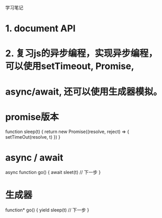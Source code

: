 学习笔记
# 1. document API
# 2. 复习js的异步编程，实现异步编程，可以使用setTimeout, Promise,
# async/await, 还可以使用生成器模拟。
# promise版本 
function sleep(t) {
    return new Promise((resolve, reject) => {
        setTimeOut(resolve, t)
    })
}
# async / await
async function go() {
    await sleet(t)
    // 下一步
}
# 生成器
function* go() {
    yield sleep(t)
    // 下一步
} 
# 